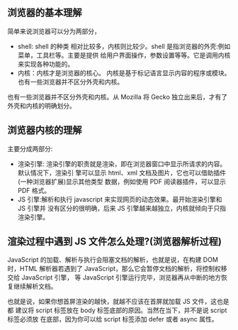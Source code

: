 ## 浏览器的基本理解

简单来说浏览器可以分为两部分，

- shell: shell 的种类 相对比较多，内核则比较少。shell 是指浏览器的外壳:例如菜单，工具栏等。主要是提供 给用户界面操作，参数设置等等。它是调用内核来实现各种功能的。
- 内核：内核才是浏览器的核心。 内核是基于标记语言显示内容的程序或模块。也有一些浏览器并不区分外壳和内核。

也有一些浏览器并不区分外壳和内核。从 Mozilla 将 Gecko 独立出来后，才有了外壳和内核的明确划分。

## 浏览器内核的理解

主要分成两部分:

- 渲染引擎: 渲染引擎的职责就是渲染，即在浏览器窗口中显示所请求的内容。默认情况下，渲染引 擎可以显示 html、xml 文档及图片，它也可以借助插件(一种浏览器扩展)显示其他类型 数据，例如使用 PDF 阅读器插件，可以显示 PDF 格式。
- JS 引擎:解析和执行 javascript 来实现网页的动态效果。最开始渲染引擎和 JS 引擎并 没有区分的很明确，后来 JS 引擎越来越独立，内核就倾向于只指渲染引擎。

## 渲染过程中遇到 JS 文件怎么处理?(浏览器解析过程)

JavaScript 的加载、解析与执行会阻塞文档的解析，也就是说，在构建 DOM 时，HTML 解析器若遇到了 JavaScript，那么它会暂停文档的解析，将控制权移交给 JavaScript 引擎， 等 JavaScript 引擎运行完毕，浏览器再从中断的地方恢复继续解析文档。

也就是说，如果你想首屏渲染的越快，就越不应该在首屏就加载 JS 文件，这也是都 建议将 script 标签放在 body 标签底部的原因。当然在当下，并不是说 script 标签必须放 在底部，因为你可以给 script 标签添加 defer 或者 async 属性。
